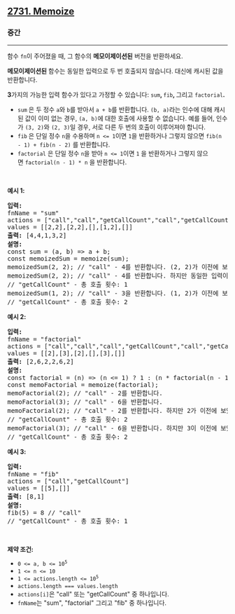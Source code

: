 <h2><a href="https://leetcode.com/problems/memoize">2731. Memoize</a></h2><h3>중간</h3><hr><p>함수 <code>fn</code>이 주어졌을 때, 그 함수의 <strong>메모이제이션된</strong> 버전을 반환하세요.</p>

<p><strong>메모이제이션된</strong> 함수는 동일한 입력으로 두 번 호출되지 않습니다. 대신에 캐시된 값을 반환합니다.</p>

<p><strong>3</strong>가지의 가능한 입력 함수가 있다고 가정할 수 있습니다: <code>sum</code><strong>, </strong><code>fib</code><strong>, </strong>그리고&nbsp;<code>factorial</code><strong>.</strong></p>

<ul>
	<li><code>sum</code><strong>&nbsp;</strong>은 두 정수&nbsp;<code>a</code>와 <code>b</code>를 받아서 <code>a + b</code>를 반환합니다.&nbsp;<code>(b, a)</code>라는 인수에 대해 캐시된 값이 이미 없는 경우, <code>(a, b)</code>에 대한 호출에 사용할 수 없습니다. 예를 들어, 인수가 <code>(3, 2)</code>와 <code>(2, 3)</code>일 경우, 서로 다른 두 번의 호출이 이루어져야 합니다.</li>
	<li><code>fib</code><strong>&nbsp;</strong>은 단일 정수&nbsp;<code>n</code>을 수용하며&nbsp;<code>n &lt;= 1</code>이면&nbsp;<code>1</code>을 반환하거나 그렇지 않으면&nbsp;<code>fib(n - 1) + fib(n - 2)</code>&nbsp;를 반환합니다.</li>
	<li><code>factorial</code>&nbsp;은 단일 정수&nbsp;<code>n</code>을 받아&nbsp;<code>n &lt;= 1</code>이면 <code>1</code>&nbsp;을 반환하거나 그렇지 않으면&nbsp;<code>factorial(n - 1) * n</code>&nbsp;을 반환합니다.</li>
</ul>

<p>&nbsp;</p>
<p><strong class="example">예시 1:</strong></p>

<pre>
<strong>입력:</strong>
fnName = &quot;sum&quot;
actions = [&quot;call&quot;,&quot;call&quot;,&quot;getCallCount&quot;,&quot;call&quot;,&quot;getCallCount&quot;]
values = [[2,2],[2,2],[],[1,2],[]]
<strong>출력:</strong> [4,4,1,3,2]
<strong>설명:</strong>
const sum = (a, b) =&gt; a + b;
const memoizedSum = memoize(sum);
memoizedSum(2, 2); // &quot;call&quot; - 4를 반환합니다. (2, 2)가 이전에 보이지 않았으므로 sum()이 호출되었습니다.
memoizedSum(2, 2); // &quot;call&quot; - 4를 반환합니다. 하지만 동일한 입력이 이전에 보였기 때문에 sum()은 호출되지 않았습니다.
// &quot;getCallCount&quot; - 총 호출 횟수: 1
memoizedSum(1, 2); // &quot;call&quot; - 3을 반환합니다. (1, 2)가 이전에 보이지 않았으므로 sum()이 호출되었습니다.
// &quot;getCallCount&quot; - 총 호출 횟수: 2
</pre>

<p><strong class="example">예시 2:</strong></p>

<pre>
<strong>입력:
</strong>fnName = &quot;factorial&quot;
actions = [&quot;call&quot;,&quot;call&quot;,&quot;call&quot;,&quot;getCallCount&quot;,&quot;call&quot;,&quot;getCallCount&quot;]
values = [[2],[3],[2],[],[3],[]]
<strong>출력:</strong> [2,6,2,2,6,2]
<strong>설명:</strong>
const factorial = (n) =&gt; (n &lt;= 1) ? 1 : (n * factorial(n - 1));
const memoFactorial = memoize(factorial);
memoFactorial(2); // &quot;call&quot; - 2를 반환합니다.
memoFactorial(3); // &quot;call&quot; - 6을 반환합니다.
memoFactorial(2); // &quot;call&quot; - 2를 반환합니다. 하지만 2가 이전에 보였기 때문에 factorial이 호출되지 않았습니다.
// &quot;getCallCount&quot; - 총 호출 횟수: 2
memoFactorial(3); // &quot;call&quot; - 6을 반환합니다. 하지만 3이 이전에 보였기 때문에 factorial이 호출되지 않았습니다.
// &quot;getCallCount&quot; - 총 호출 횟수: 2
</pre>

<p><strong class="example">예시 3:</strong></p>

<pre>
<strong>입력:
</strong>fnName = &quot;fib&quot;
actions = [&quot;call&quot;,&quot;getCallCount&quot;]
values = [[5],[]]
<strong>출력:</strong> [8,1]
<strong>설명:
</strong>fib(5) = 8 // &quot;call&quot;
// &quot;getCallCount&quot; - 총 호출 횟수: 1
</pre>

<p>&nbsp;</p>
<p><strong>제약 조건:</strong></p>

<ul>
	<li><code>0 &lt;= a, b &lt;= 10<sup>5</sup></code></li>
	<li><code>1 &lt;= n &lt;= 10</code></li>
	<li><code>1 &lt;= actions.length &lt;= 10<sup>5</sup></code></li>
	<li><code>actions.length === values.length</code></li>
	<li><code>actions[i]</code>은 &quot;call&quot; 또는 &quot;getCallCount&quot; 중 하나입니다.</li>
	<li><code>fnName</code>는 &quot;sum&quot;, &quot;factorial&quot; 그리고&nbsp;&quot;fib&quot; 중 하나입니다.</li>
</ul>